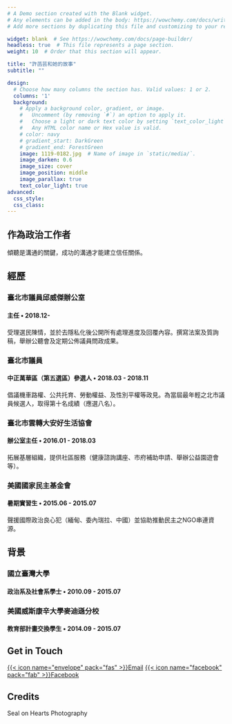 ```yaml
---
# A Demo section created with the Blank widget.
# Any elements can be added in the body: https://wowchemy.com/docs/writing-markdown-latex/
# Add more sections by duplicating this file and customizing to your requirements.

widget: blank  # See https://wowchemy.com/docs/page-builder/
headless: true  # This file represents a page section.
weight: 10  # Order that this section will appear.

title: "許菡芸和她的故事"
subtitle: ""

design:
  # Choose how many columns the section has. Valid values: 1 or 2.
  columns: '1'
  background:
    # Apply a background color, gradient, or image.
    #   Uncomment (by removing `#`) an option to apply it.
    #   Choose a light or dark text color by setting `text_color_light`.
    #   Any HTML color name or Hex value is valid.
    # color: navy
    # gradient_start: DarkGreen
    # gradient_end: ForestGreen
    image: 1119-0182.jpg  # Name of image in `static/media/`.
    image_darken: 0.6
    image_size: cover
    image_position: middle
    image_parallax: true
    text_color_light: true
advanced:
  css_style:
  css_class: 
---
```


## 作為政治工作者

傾聽是溝通的關鍵，成功的溝通才能建立信任關係。

## 經歷

### 臺北市議員邱威傑辦公室
#### 主任 • 2018.12-
受理選民陳情，並於去隱私化後公開所有處理進度及回覆內容。撰寫法案及質詢稿，舉辦公聽會及定期公佈議員問政成果。


### 臺北市議員
#### 中正萬華區（第五選區）參選人 • 2018.03 - 2018.11
倡議機車路權、公共托育、勞動權益、及性別平權等政見。為當屆最年輕之北市議員候選人，取得第十名成績（應選八名）。

### 臺北市雲轉大安好生活協會
#### 辦公室主任 • 2016.01 - 2018.03
拓展基層組織，提供社區服務（健康諮詢講座、市府補助申請、舉辦公益園遊會等）。

### 美國國家民主基金會
#### 暑期實習生 • 2015.06 - 2015.07
聲援國際政治良心犯（緬甸、委內瑞拉、中國）並協助推動民主之NGO串連資源。


## 背景

### 國立臺灣大學
#### 政治系及社會系學士 • 2010.09 - 2015.07
### 美國威斯康辛大學麥迪遜分校
#### 教育部計畫交換學生 • 2014.09 - 2015.07


## Get in Touch

[{{< icon name="envelope" pack="fas" >}}Email](mailto:hyhsu27@gmail.com)
[{{< icon name="facebook" pack="fab" >}}Facebook](https://www.facebook.com/christine.hsu0)  


## Credits
Seal on Hearts Photography